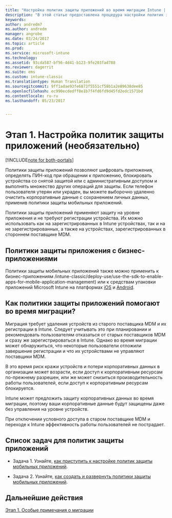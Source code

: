 ```yaml
---
title: "Настройка политик защиты приложений во время миграции Intune | Документация Майкрософт"
description: "В этой статье предоставлена процедура настройки политик защиты приложений во время миграции Intune."
keywords: 
author: andredm7
ms.author: andredm
manager: angrobe
ms.date: 03/24/2017
ms.topic: article
ms.prod: 
ms.service: microsoft-intune
ms.technology: 
ms.assetid: 93cda587-bf56-4d41-b123-9fe203fad788
ms.reviewer: dagerrit
ms.suite: ems
ms.custom: intune-classic
ms.translationtype: Human Translation
ms.sourcegitcommit: 9ff1adae93fe6873f5551cf58b1a2e89638dee85
ms.openlocfilehash: ec990ecdedff0e1b7f4fd6fd9d45fd2edc1571bd
ms.contentlocale: ru-ru
ms.lasthandoff: 05/23/2017


---
```


# <a name="phase-1-configure-app-protection-policies-optional"></a>Этап 1. Настройка политик защиты приложений (необязательно)

[!INCLUDE[note for both-portals](../includes/note-for-both-portals.md)]

Политики защиты приложений позволяют шифровать приложения, определять ПИН-код при обращении к приложению, блокировать устройства со снятой защитой или с административным доступом и выполнять множество других операций для защиты. Если телефон пользователя утерян или украден, вы можете выборочно удаленно очистить корпоративные данные с сохранением личных данных, применив политики защиты мобильных приложений.

Политики защиты приложений применяют защиту на уровне приложения и не требуют регистрации устройства. Их можно использовать как на зарегистрированных в Intune устройствах, так и на не зарегистрированных, а также на устройствах, зарегистрированных в стороннем поставщике MDM.

## <a name="app-protection-policies-with-lob-apps"></a>Политики защиты приложения с бизнес-приложениями

Политики защиты мобильных приложений также можно применить к бизнес-приложениям /intune-classic/deploy-use/use-the-sdk-to-enable-apps-for-mobile-application-management) или к средствам упаковки приложений Microsoft Intune на платформах [iOS](https://www.microsoft.com/download/details.aspx?id=45218&751be11f-ede8-5a0c-058c-2ee190a24fa6=True) и [Android](https://www.microsoft.com/download/details.aspx?id=47267).

## <a name="how-do-app-protection-policies-help-during-migration"></a>Как политики защиты приложений помогают во время миграции?

Миграция требует удаления устройств из старого поставщика MDM и их регистрации в Intune. Следует учитывать это при планировании и рекомендовать пользователям отказаться от старых поставщиков MDM и сразу же зарегистрироваться в Intune. Однако во время миграции может обнаружиться, что некоторые пользователи отложили завершение регистрации и что их устройствами не управляют поставщики MDM.

В это время риск кражи устройств и потери корпоративных данных в организации может возрасти, если доступ к корпоративным ресурсам по-прежнему разрешен, или же может снизиться производительность работы пользователей, если доступ к корпоративным ресурсам блокируется.

Intune может предложить защиту корпоративных данных во время миграции, поэтому ваши корпоративные данные будут защищены даже без управления на уровне устройств.

При отключении условного доступа в старом поставщике MDM и переходе к Intune эффективность работы пользователей не пострадает.

## <a name="task-list-for-app-protection-policies"></a>Список задач для политик защиты приложений

-   Задача 1. Узнайте, [как приступить к настройке политик защиты мобильных приложений](/intune-classic/deploy-use/get-ready-to-configure-mobile-app-management-policies-with-microsoft-intune).

-   Задача 2. Узнайте, [как создать и развернуть политики защиты мобильных приложений](/intune-classic/deploy-use/create-and-deploy-mobile-app-management-policies-with-microsoft-intune).

## <a name="next-steps"></a>Дальнейшие действия 

[Этап 1. Особые примечания о миграции](/intune-classic/plan-design/migration-phase1-special-migration-considerations)

